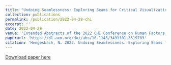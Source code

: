 ```yaml
---
title: "Undoing Seamlessness: Exploring Seams for Critical Visualization."
collection: publications
permalink: /publication/2022-04-28-chi
excerpt: ''
date: 2022-04-28
venue: 'Extended Abstracts of the 2022 CHI Conference on Human Factors in Computing Systems'
paperurl: 'https://dl.acm.org/doi/abs/10.1145/3491101.3519703'
citation: 'Hengesbach, N. 2022. Undoing Seamlessness: Exploring Seams for Critical Visualization. In Extended Abstracts of the 2022 CHI Conference on Human Factors in Computing Systems (CHI EA '22). Association for Computing Machinery, New York, NY, USA, Article 364, 1–7. https://doi.org/10.1145/3491101.3519703.'
---
```


[Download paper here](http://academicpages.github.io/files/chi22.pdf)

